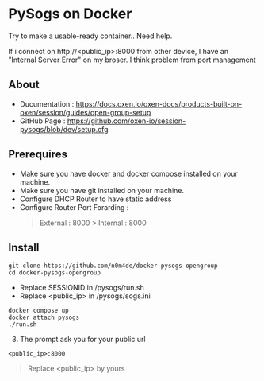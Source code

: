 # PySogs on Docker
Try to make a usable-ready container.. Need help.

If i connect on http://<public_ip>:8000 from other device, I have an "Internal Server Error" on my broser.
I think problem from port management

## About 

- Ducumentation : https://docs.oxen.io/oxen-docs/products-built-on-oxen/session/guides/open-group-setup
- GitHub Page : https://github.com/oxen-io/session-pysogs/blob/dev/setup.cfg



## Prerequires
- Make sure you have docker and docker compose installed on your machine.
- Make sure you have git installed on your machine.
- Configure DHCP Router to have static address
- Configure Router Port Forarding :
  > External : 8000 > Internal : 8000

## Install

```
git clone https://github.com/n0m4de/docker-pysogs-opengroup
cd docker-pysogs-opengroup
```

- Replace SESSIONID in /pysogs/run.sh
- Replace <public_ip> in /pysogs/sogs.ini

```
docker compose up
docker attach pysogs
./run.sh
```

3. The prompt ask you for your public url
```
<public_ip>:8000
```
> Replace <public_ip> by yours

